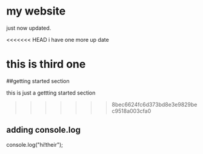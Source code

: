 # my website

just now updated.

<<<<<<< HEAD
i have one more up date

this is third one
=======
##getting started section

this is just a gettting started section
>>>>>>> 8bec6624fc6d373bd8e3e9829bec9518a003cfa0


## adding console.log

console.log("hi!their");
